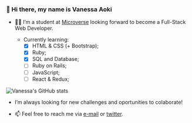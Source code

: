 ### 👋 Hi there, my name is Vanessa Aoki 

- :woman_technologist: I’m a student at [Microverse](https://www.microverse.org/) looking forward to become a Full-Stack Web Developer.

    - Currently learning:
        - [x] HTML & CSS (+ Bootstrap);
        - [x] Ruby; 
        - [x] SQL and Database;
        - [ ] Ruby on Rails;
        - [ ] JavaScript;
        - [ ] React & Redux;
        
![Vanessa's GitHub stats](https://github-readme-stats.vercel.app/api?username=VanessaAoki&theme=dracula&show_icons=true)

- I’m always looking for new challenges and oportunities to colaborate!

- 📫 Feel free to reach me via [e-mail](vanessa.aoki@outlook.com) or [twitter](https://twitter.com/VanessaSAoki).

<!-- [![Web-scrapper](https://github-readme-stats.vercel.app/api/pin/?username=VanessaAoki&repo=Ruby-Capstone&theme=dracula)](https://github.com/VanessaAoki/Ruby-Capstone)

[![TicTacToe](https://github-readme-stats.vercel.app/api/pin/?username=VanessaAoki&repo=TicTacToe&theme=dracula)](https://github.com/VanessaAoki/TicTacToe)

<a href="https://github.com/VanessaAoki/Ruby-Capstone">
  <img align="center" src="https://github-readme-stats.vercel.app/api/pin/?username=VanessaAoki&repo=Ruby-Capstone&theme=dracula" />
</a>
<a href="https://github.com/VanessaAoki/TicTacToe">
  <img align="center" src="https://github-readme-stats.vercel.app/api/pin/?username=VanessaAoki&repo=TicTacToe&theme=dracula" />
</a> -->